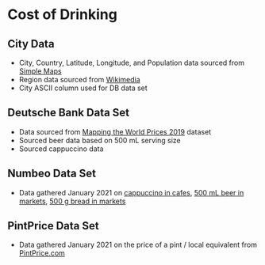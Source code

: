 # Cost of Drinking

## City Data
- City, Country, Latitude, Longitude, and Population data sourced from [Simple Maps](https://simplemaps.com/data/world-cities)
- Region data sourced from [Wikimedia](https://meta.wikimedia.org/wiki/List_of_countries_by_regional_classification)
- City ASCII column used for DB data set

## Deutsche Bank Data Set
- Data sourced from [Mapping the World Prices 2019](https://www.dbresearch.com/PROD/RPS_EN-PROD/Mapping_the_world_prices_2019/RPS_EN_DOC_VIEW.calias?rwnode=PROD0000000000436748&ProdCollection=PROD0000000000505140) dataset
- Sourced beer data based on 500 mL serving size
- Sourced cappuccino data

## Numbeo Data Set
- Data gathered January 2021 on [cappuccino in cafes](https://www.numbeo.com/cost-of-living/prices_by_city.jsp?displayCurrency=USD&itemId=114), [500 mL beer in markets](https://www.numbeo.com/cost-of-living/prices_by_city.jsp?displayCurrency=USD&itemId=15), [500 g bread in markets](https://www.numbeo.com/cost-of-living/prices_by_city.jsp?displayCurrency=USD&itemId=9)

## PintPrice Data Set
- Data gathered January 2021 on the price of a pint / local equivalent from [PintPrice.com](http://www.pintprice.com/index.php)
